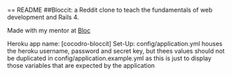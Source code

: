 == README
##Bloccit: a Reddit clone to teach the fundamentals of web development and Rails 4.

Made with my mentor at [Bloc](http://bloc.io "Bloc Homepage")

Heroku app name: [cocodro-bloccit]
Set-Up:
config/application.yml houses the heroku username, password and secret key, but thees
values should not be duplicated in config/application.example.yml as this is just to
display those variables that are expected by the application
